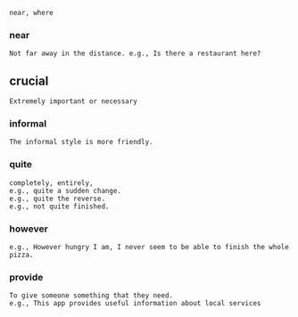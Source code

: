	near, where


### near
	Not far away in the distance. e.g., Is there a restaurant here?
## crucial
	Extremely important or necessary

### informal
	The informal style is more friendly.
### quite
	completely, entirely, 
	e.g., quite a sudden change.
	e.g., quite the reverse.
	e.g., not quite finished.
### however
	e.g., However hungry I am, I never seem to be able to finish the whole pizza.

### provide
	To give someone something that they need.
	e.g., This app provides useful information about local services